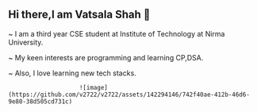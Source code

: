 ## Hi there,I am Vatsala Shah 👋

<!--
**v2722/v2722** is a ✨ _special_ ✨ repository because its `README.md` (this file) appears on your GitHub profile.

Here are some ideas to get you started:

- 🔭 I’m currently working on ...
- 🌱 I’m currently learning ...
- 👯 I’m looking to collaborate on ...
- 🤔 I’m looking for help with ...
- 💬 Ask me about ...
- 📫 How to reach me: ...
- 😄 Pronouns: ...
- ⚡ Fun fact: ...
-->

~ I am  a third year CSE student at Institute of Technology at Nirma University.

~ My keen interests are programming and learning CP,DSA.

~ Also, I love learning new tech stacks.


                        ![image](https://github.com/v2722/v2722/assets/142294146/742f40ae-412b-46d6-9e80-38d505cd731c)


